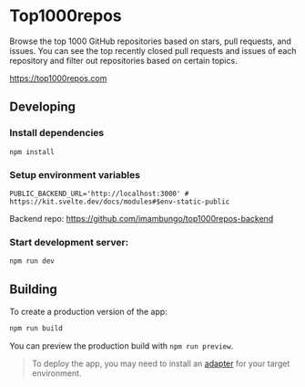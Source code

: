 # Top1000repos

Browse the top 1000 GitHub repositories based on stars, pull requests, and issues. You can see the top recently closed pull requests and issues of each repository and filter out repositories based on certain topics.

https://top1000repos.com

## Developing

### Install dependencies
```
npm install
```

### Setup environment variables
```
PUBLIC_BACKEND_URL='http://localhost:3000' # https://kit.svelte.dev/docs/modules#$env-static-public
```

Backend repo: https://github.com/imambungo/top1000repos-backend

### Start development server:

```bash
npm run dev
```

## Building

To create a production version of the app:

```bash
npm run build
```

You can preview the production build with `npm run preview`.

> To deploy the app, you may need to install an [adapter](https://kit.svelte.dev/docs/adapters) for your target environment.